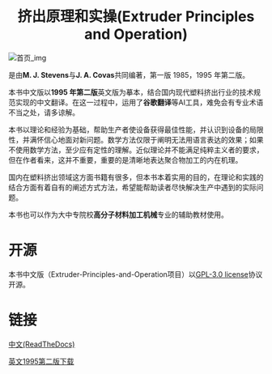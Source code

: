 
<h1 align="center">挤出原理和实操(Extruder Principles and Operation)</h1>

<img align="center" src="https://img.thriftbooks.com/api/images/m/a436824a5385bfab43688a2261a000ec8f49c0f9.jpg" alt="首页_img">

是由**M. J. Stevens**与**J. A. Covas**共同编著，第一版 1985，1995 年第二版。

本书中文版以**1995 年第二版**英文版为摹本，结合国内现代塑料挤出行业的技术规范实现的中文翻译。在这一过程中，运用了**谷歌翻译**等AI工具，难免会有专业术语不当之处，请多谅解。

本书以理论和经验为基础，帮助生产者使设备获得最佳性能，并认识到设备的局限性，并满怀信心地面对新问题。数学方法仅限于阐明无法用语言表达的效果；如果不使用数学方法，至少应有定性的理解。近似理论并不能满足纯粹主义者的要求，但在作者看来，这并不重要，重要的是清晰地表达聚合物加工的内在机理。

国内在塑料挤出领域这方面书籍有很多，但本书本着实用的目的，在理论和实践的结合方面有着自有的阐述方式方法，希望能帮助读者尽快解决生产中遇到的实际问题。

本书也可以作为大中专院校**高分子材料加工机械**专业的辅助教材使用。

# 开源

本书中文版（Extruder-Principles-and-Operation项目）以[GPL-3.0 license](/LICENSE)协议开源。

# 链接

[中文(ReadTheDocs)](https://extruder-principles-and-operation.readthedocs.io/en/latest/#)

[英文1995第二版下载](https://www.aliyundrive.com/s/UkTJ9axrtRQ)
